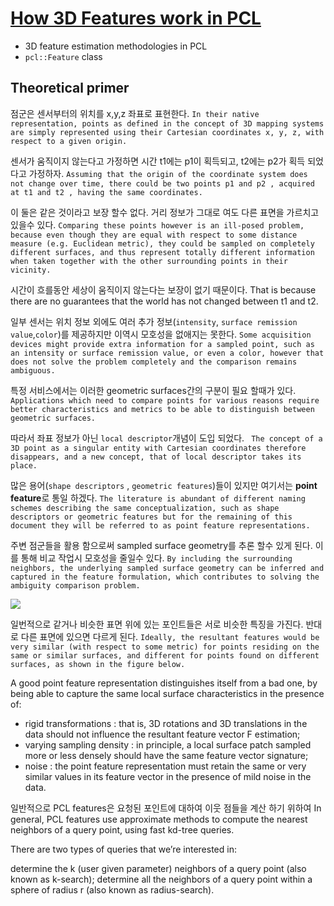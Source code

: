 # [How 3D Features work in PCL](http://pointclouds.org/documentation/tutorials/how_features_work.php)

- 3D feature estimation methodologies in PCL
- `pcl::Feature` class


## Theoretical primer

점군은 센서부터의 위치를 x,y,z 좌표로 표현한다. `In their native representation, points as defined in the concept of 3D mapping systems are simply represented using their Cartesian coordinates x, y, z, with respect to a given origin. `

센서가 움직이지 않는다고 가정하면 시간 t1에는 p1이 획득되고, t2에는 p2가 획득 되었다고 가정하자. `Assuming that the origin of the coordinate system does not change over time, there could be two points p1 and p2 , acquired at t1 and t2 , having the same coordinates. `

이 둘은 같은 것이라고 보장 할수 없다. 거리 정보가 그대로 여도 다른 표면을 가르치고 있을수 있다. `Comparing these points however is an ill-posed problem, because even though they are equal with respect to some distance measure (e.g. Euclidean metric), they could be sampled on completely different surfaces, and thus represent totally different information when taken together with the other surrounding points in their vicinity. `

시간이 흐를동안 세상이 움직이지 않는다는 보장이 없기 때문이다. That is because there are no guarantees that the world has not changed between t1 and t2. 


일부 센서는 위치 정보 외에도 여러 추가 정보(`intensity`, `surface remission value`,`color`)를 제공하지만 이역시 모호성을 없애지는 못한다. `Some acquisition devices might provide extra information for a sampled point, such as an intensity or surface remission value, or even a color, however that does not solve the problem completely and the comparison remains ambiguous.`

특정 서비스에서는 이러한 geometric surfaces간의 구분이 필요 할때가 있다. `Applications which need to compare points for various reasons require better characteristics and metrics to be able to distinguish between geometric surfaces.`

따라서 좌표 정보가 아닌 ``local descriptor``개념이 도입 되었다. ` The concept of a 3D point as a singular entity with Cartesian coordinates therefore disappears, and a new concept, that of local descriptor takes its place.`

많은 용어(`shape descriptors` , `geometric features`)들이 있지만 여기서는 **point feature**로 통일 하겠다. `The literature is abundant of different naming schemes describing the same conceptualization, such as shape descriptors or geometric features but for the remaining of this document they will be referred to as point feature representations.`



주변 점군들을 활용 함으로써 sampled surface geometry를 추론 할수 있게 된다. 이를 통해 비교 작업시 모호성을 줄일수 있다.  `By including the surrounding neighbors, the underlying sampled surface geometry can be inferred and captured in the feature formulation, which contributes to solving the ambiguity comparison problem. `


![](http://pointclouds.org/documentation/tutorials/_images/good_features.jpg)

일번적으로 같거나 비슷한 표면 위에 있는 포인트들은 서로 비슷한 특징을 가진다. 반대로 다른 표면에 있으면 다르게 된다. `Ideally, the resultant features would be very similar (with respect to some metric) for points residing on the same or similar surfaces, and different for points found on different surfaces, as shown in the figure below. `


A good point feature representation distinguishes itself from a bad one, by being able to capture the same local surface characteristics in the presence of:
- rigid transformations : that is, 3D rotations and 3D translations in the data should not influence the resultant feature vector F estimation;
- varying sampling density : in principle, a local surface patch sampled more or less densely should have the same feature vector signature;
- noise : the point feature representation must retain the same or very similar values in its feature vector in the presence of mild noise in the data.

일반적으로 PCL features은 요청된 포인트에 대하여 이웃 점들을 계산 하기 위하여 In general, PCL features use approximate methods to compute the nearest neighbors of a query point, using fast kd-tree queries. 

There are two types of queries that we’re interested in:

determine the k (user given parameter) neighbors of a query point (also known as k-search);
determine all the neighbors of a query point within a sphere of radius r (also known as radius-search).


